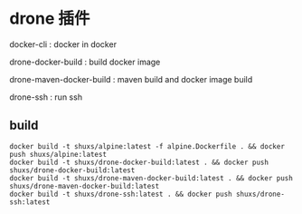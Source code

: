 # drone 插件

docker-cli : docker in docker

drone-docker-build : build docker image

drone-maven-docker-build : maven build and docker image build

drone-ssh : run ssh

## build

```shell
docker build -t shuxs/alpine:latest -f alpine.Dockerfile . && docker push shuxs/alpine:latest
docker build -t shuxs/drone-docker-build:latest . && docker push shuxs/drone-docker-build:latest
docker build -t shuxs/drone-maven-docker-build:latest . && docker push shuxs/drone-maven-docker-build:latest
docker build -t shuxs/drone-ssh:latest . && docker push shuxs/drone-ssh:latest
```
